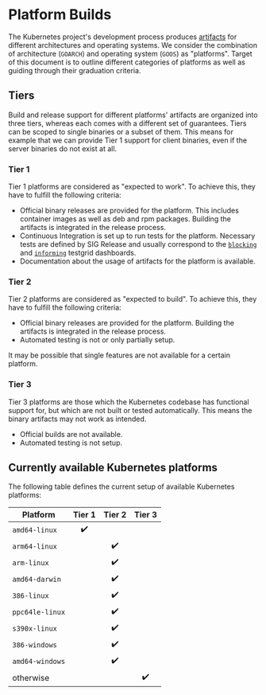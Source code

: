 # Platform Builds

The Kubernetes project's development process produces
[artifacts](./artifacts.md) for different architectures and operating systems.
We consider the combination of architecture (`GOARCH`) and operating system
(`GOOS`) as "platforms". Target of this document is to outline different
categories of platforms as well as guiding through their graduation criteria.

## Tiers

Build and release support for different platforms' artifacts are organized into
three tiers, whereas each comes with a different set of guarantees. Tiers can be
scoped to single binaries or a subset of them. This means for example that we
can provide Tier 1 support for client binaries, even if the server binaries do
not exist at all.

### Tier 1

Tier 1 platforms are considered as "expected to work". To achieve this, they
have to fulfill the following criteria:

- Official binary releases are provided for the platform. This includes
  container images as well as deb and rpm packages. Building the artifacts is
  integrated in the release process.
- Continuous Integration is set up to run tests for the platform. Necessary
  tests are defined by SIG Release and usually correspond to the
  [`blocking`](https://testgrid.k8s.io/sig-release-master-blocking) and
  [`informing`](https://testgrid.k8s.io/sig-release-master-informing) testgrid
  dashboards.
- Documentation about the usage of artifacts for the platform is available.

### Tier 2

Tier 2 platforms are considered as "expected to build". To achieve this, they
have to fulfill the following criteria:

- Official binary releases are provided for the platform. Building the artifacts
  is integrated in the release process.
- Automated testing is not or only partially setup.

It may be possible that single features are not available for a certain
platform.

### Tier 3

Tier 3 platforms are those which the Kubernetes codebase has functional support
for, but which are not built or tested automatically. This means the binary
artifacts may not work as intended.

- Official builds are not available.
- Automated testing is not setup.

## Currently available Kubernetes platforms

The following table defines the current setup of available Kubernetes platforms:

| Platform        |       Tier 1       |       Tier 2       |       Tier 3       |
| --------------- | :----------------: | :----------------: | :----------------: |
| `amd64-linux`   | :heavy_check_mark: |                    |                    |
| `arm64-linux`   |                    | :heavy_check_mark: |                    |
| `arm-linux`     |                    | :heavy_check_mark: |                    |
| `amd64-darwin`  |                    | :heavy_check_mark: |                    |
| `386-linux`     |                    | :heavy_check_mark: |                    |
| `ppc64le-linux` |                    | :heavy_check_mark: |                    |
| `s390x-linux`   |                    | :heavy_check_mark: |                    |
| `386-windows`   |                    | :heavy_check_mark: |                    |
| `amd64-windows` |                    | :heavy_check_mark: |                    |
| otherwise       |                    |                    | :heavy_check_mark: |
